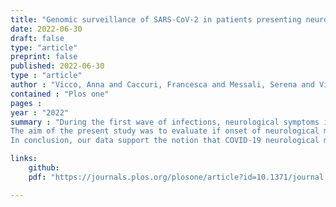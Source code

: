 ```yaml
---
title: "Genomic surveillance of SARS-CoV-2 in patients presenting neurological manifestations"
date: 2022-06-30
draft: false
type: "article"
preprint: false
published: 2022-06-30
type : "article"
author : "Vicco, Anna and Caccuri, Francesca and Messali, Serena and Vitiello, Adriana and Emmi, Aron and Del Vecchio, Claudia and Reale, Alberto and Caruso, Arnaldo and Ottaviano, Giancarlo and Mucignat, Carla and others"
contained : "Plos one"
pages : 
year : "2022"
summary : "During the first wave of infections, neurological symptoms in Coronavirus Disease 2019 (COVID-19) patients raised particular concern, suggesting that, in a subset of patients, the severe acute respiratory syndrome coronavirus 2 (SARS-CoV-2) could invade and damage cells of the central nervous system (CNS). Indeed, up to date several in vitro and in vivo studies have shown the ability of SARS-CoV-2 to reach the CNS. Both viral and/or host related features could explain why this occurs only in certain individuals and not in all the infected population. 
The aim of the present study was to evaluate if onset of neurological manifestations in COVID-19 patients was related to specific viral genomic signatures. To this end, viral genome was extracted directly from nasopharyngeal swabs of selected SARS-CoV-2 positive patients presenting a spectrum of neurological symptoms related to COVID-19, ranging from anosmia/ageusia to more severe symptoms. By adopting a whole genome sequences approach, here we describe a panel of known as well as unknown mutations detected in the analyzed SARS-CoV-2 genomes. While some of the found mutations were already associated with an improved viral fitness, no common signatures were detected when comparing viral sequences belonging to specific groups of patients.
In conclusion, our data support the notion that COVID-19 neurological manifestations are mainly linked to patient-specific features more than to virus genomic peculiarities."

links:
    github:
    pdf: "https://journals.plos.org/plosone/article?id=10.1371/journal.pone.0270024"

---
```


